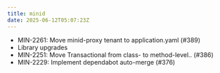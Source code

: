 ```yaml
---
title: minid
date: 2025-06-12T05:07:23Z
---
```

- MIN-2261: Move minid-proxy tenant to application.yaml (#389)
- Library upgrades
- MIN-2251: Move Transactional from class- to method-level.. (#386)
- MIN-2229: Implement dependabot auto-merge (#376)

